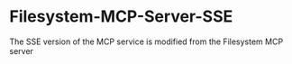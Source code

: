 # Filesystem-MCP-Server-SSE
The SSE version of the MCP service is modified from the Filesystem MCP server
